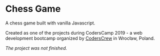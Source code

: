 # Chess Game
A chess game built with vanilla Javascript.

Created as one of the projects during CodersCamp 2019 - a web development bootcamp organized by [CodersCrew](https://coderscrew.pl/) in Wrocław, Poland.

*The project was not finished.*
